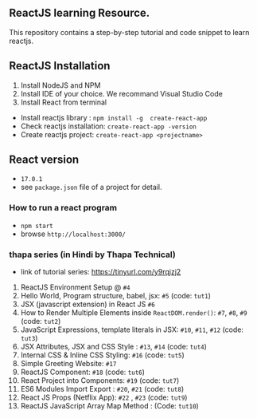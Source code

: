 ## ReactJS learning Resource.

This repository contains a step-by-step tutorial and code snippet to learn reactjs.


## ReactJS Installation

1. Install NodeJS and NPM
2. Install IDE of your choice. We recommand Visual Studio Code
3. Install React from terminal
 
- Install reactjs library : `npm install -g  create-react-app`
- Check reactjs installation: `create-react-app -version`
- Create reactjs project: `create-react-app <projectname>`

## React version

- `17.0.1`
- see `package.json` file of a project for detail.

### How to run a react program

- `npm start`
-  browse `http://localhost:3000/`

### thapa series (in Hindi by Thapa Technical)

- link of tutorial series: https://tinyurl.com/y9rqjzj2

1. ReactJS Environment Setup @ `#4`
2. Hello World, Program structure, babel, jsx: `#5` (code: `tut1`)
3. JSX (javascript extension) in React JS `#6`
4. How to Render Multiple Elements inside `ReactDOM.render()`: `#7`, `#8`, `#9` (code: `tut2`)
5. JavaScript Expressions, template literals in JSX: `#10`, `#11`, `#12` (code: `tut3`) 
6. JSX Attributes, JSX and CSS Style : `#13`, `#14` (code: `tut4`) 
7. Internal CSS & Inline CSS Styling:  `#16`  (code: `tut5`) 
8. Simple Greeting Website: `#17`
9. ReactJS Component: `#18`  (code: `tut6`) 
10. React Project into Components: `#19` (code: `tut7`)
11. ES6 Modules Import Export : `#20`, `#21` (code: `tut8`)
12. React JS Props (Netflix App): `#22` , `#23` (code: `tut9`)
13. ReactJS JavaScript Array Map Method :    (Code: `tut10`)

  

